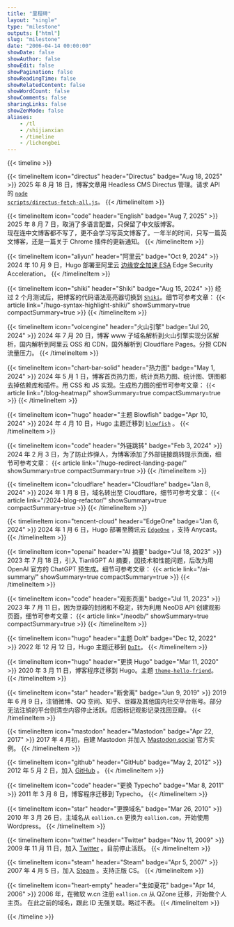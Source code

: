 ```yaml
---
title: "里程碑"
layout: "single"
type: "milestone"
outputs: ["html"]
slug: "milestone"
date: "2006-04-14 00:00:00"
showDate: false
showAuthor: false
showEdit: false
showPagination: false
showReadingTime: false
showRelatedContent: false
showWordCount: false
showComments: false
sharingLinks: false
showZenMode: false
aliases:
    - /tl
    - /shijianxian
    - /timeline
    - /lichengbei
---
```


<style>
    .article-content {
        max-width: 100%;
    }
    .thumbnail {
        min-width: 180px;
    }
    @media (min-width: 640px) {
        .thumbnail {
            min-width: 300px;
        }
    }
    ol li section {
      margin-top: 0.5rem;
    }
</style>

{{< timeline >}}

{{< timelineItem icon="directus" header="Directus" badge="Aug 18, 2025" >}}
2025 年 8 月 18 日，博客文章用 Headless CMS Directus 管理。请求 API 的 <code><a href="https://github.com/eallion/eallion.com/blob/main/scripts/directus-fetch-all.js" target="_blank" rel="noopener noreferrer">node scripts/directus-fetch-all.js</a></code>。
{{< /timelineItem >}}

{{< timelineItem icon="code" header="English" badge="Aug 7, 2025" >}}
2025 年 8 月 7 日，取消了多语言配置，只保留了中文版博客。
<br />
现在连中文博客都不写了，更不会学习写英文博客了。一年半的时间，只写一篇英文博客，还是一篇关于 Chrome 插件的更新通知。
{{< /timelineItem >}}

{{< timelineItem icon="aliyun" header="阿里云" badge="Oct 9, 2024" >}}
2024 年 10 月 9 日，Hugo 部署至阿里云 <a href="https://s.e5n.cc/esa" target="_blank" rel="noopener noreferrer">边缘安全加速 ESA</a> Edge Security Acceleration。
{{< /timelineItem >}}

{{< timelineItem icon="shiki" header="Shiki" badge="Aug 15, 2024" >}}
经过 2 个月测试后，把博客的代码语法高亮器切换到 <code><a href="https://github.com/shikijs/shiki" target="_blank" rel="noopener noreferrer">Shiki</a></code>。细节可参考文章：
{{< article link="/hugo-syntax-highlight-shiki/" showSummary=true compactSummary=true >}}
{{< /timelineItem >}}

{{< timelineItem icon="volcengine" header="火山引擎" badge="Jul 20, 2024" >}}
2024 年 7 月 20 日，博客 www 子域名解析到火山引擎实现分区解析，国内解析到阿里云 OSS 和 CDN，国外解析到 Cloudflare Pages。分担 CDN 流量压力。
{{< /timelineItem >}}

{{< timelineItem icon="chart-bar-solid" header="热力图" badge="May 1, 2024" >}}
2024 年 5 月 1 日，博客首页热力图，统计页热力图、统计图、饼图都去掉依赖库和插件。用 CSS 和 JS 实现。生成热力图的细节可参考文章：
{{< article link="/blog-heatmap/" showSummary=true compactSummary=true >}}
{{< /timelineItem >}}

{{< timelineItem icon="hugo" header="主题 Blowfish" badge="Apr 10, 2024" >}}
2024 年 4 月 10 日，Hugo 主题迁移到 <code><a href="https://github.com/nunocoracao/blowfish" target="_blank" rel="noopener noreferrer">blowfish</a></code> 。
{{< /timelineItem >}}

{{< timelineItem icon="code" header="外链跳转" badge="Feb 3, 2024" >}}
2024 年 2 月 3 日，为了防止炸弹人，为博客添加了外部链接跳转提示页面，细节可参考文章：
{{< article link="/hugo-redirect-landing-page/" showSummary=true compactSummary=true >}}
{{< /timelineItem >}}

{{< timelineItem icon="cloudflare" header="Cloudflare" badge="Jan 8, 2024" >}}
2024 年 1 月 8 日，域名转出至 Cloudflare，细节可参考文章：
{{< article link="/2024-blog-refactor/" showSummary=true compactSummary=true >}}
{{< /timelineItem >}}

{{< timelineItem icon="tencent-cloud" header="EdgeOne" badge="Jan 6, 2024" >}}
2024 年 1 月 6 日，Hugo 部署至腾讯云 <code><a href="https://s.e5n.cc/teo" target="_blank" rel="noopener noreferrer">EdgeOne</a></code> ，支持 Anycast。
{{< /timelineItem >}}

{{< timelineItem icon="openai" header="AI 摘要" badge="Jul 18, 2023" >}}
2023 年 7 月 18 日，引入 TianliGPT AI 摘要，因技术和性能问题，后改为用 OpenAI 官方的 ChatGPT 预生成。细节可参考文章：
{{< article link="/ai-summary/" showSummary=true compactSummary=true >}}
{{< /timelineItem >}}

{{< timelineItem icon="code" header="观影页面" badge="Jul 11, 2023" >}}
2023 年 7 月 11 日，因为豆瓣的封闭和不稳定，转为利用 NeoDB API 创建观影页面，细节可参考文章：
{{< article link="/neodb/" showSummary=true compactSummary=true >}}
{{< /timelineItem >}}

{{< timelineItem icon="hugo" header="主题 DoIt" badge="Dec 12, 2022" >}}
2022 年 12 月 12 日，Hugo 主题迁移到 <code><a href="https://github.com/HEIGE-PCloud/DoIt" target="_blank" rel="noopener noreferrer">DoIt</a></code>。
{{< /timelineItem >}}

{{< timelineItem icon="hugo" header="更换 Hugo" badge="Mar 11, 2020" >}}
2020 年 3 月 11 日，博客程序迁移到 Hugo。主题 <code><a href="https://github.com/panr/hugo-theme-hello-friend" target="_blank" rel="noopener noreferrer">theme-hello-friend</a></code>。
{{< /timelineItem >}}

{{< timelineItem icon="star" header="断舍离" badge="Jun 9, 2019" >}}
2019 年 6 月 9 日，注销微博、QQ 空间、知乎、豆瓣及其他国内社交平台账号。部分无法注销的平台则清空内容停止活跃。后因标记观影记录找回豆瓣。
{{< /timelineItem >}}

{{< timelineItem icon="mastodon" header="Mastodon" badge="Apr 22, 2017" >}}
2017 年 4 月初，自建 Mastodon 并加入 <a href="https://mastodon.social/@eallion/3726552" target="_blank" rel="noopener noreferrer">Mastodon.social</a> 官方实例。
{{< /timelineItem >}}

{{< timelineItem icon="github" header="GitHub" badge="May 2, 2012" >}}
2012 年 5 月 2 日，加入 <a href="https://github.com/eallion?tab=overview&from=2012-05-01&to=2012-05-31" target="_blank" rel="noopener noreferrer">GitHub</a> 。
{{< /timelineItem >}}

{{< timelineItem icon="code" header="更换 Typecho" badge="Mar 8, 2011" >}}
2011 年 3 月 8 日，博客程序迁移到 Typecho。
{{< /timelineItem >}}

{{< timelineItem icon="star" header="更换域名" badge="Mar 26, 2010" >}}
2010 年 3 月 26 日，主域名从 <code>eallion.cn</code> 更换为 <code>eallion.com</code>，开始使用 Wordpress。
{{< /timelineItem >}}

{{< timelineItem icon="twitter" header="Twitter" badge="Nov 11, 2009" >}}
2009 年 11 月 11 日，加入 <a href="https://x.com/eallion" target="_blank" rel="noopener noreferrer">Twitter</a> 。目前停止活跃。
{{< /timelineItem >}}

{{< timelineItem icon="steam" header="Steam" badge="Apr 5, 2007" >}}
2007 年 4 月 5 日，加入 <a href="https://steamcommunity.com/id/eallion/badges/1" target="_blank" rel="noopener noreferrer">Steam</a> 。支持正版 CS。
{{< /timelineItem >}}

{{< timelineItem icon="heart-empty" header="生如夏花" badge="Apr 14, 2006" >}}
2006 年，在微软 w.cn 注册 <code>eallion.cn</code> 从 QZone 迁移，开始做个人主页。
在此之前的域名，跟此 ID 无强关联。略过不表。
{{< /timelineItem >}}

{{< /timeline >}}